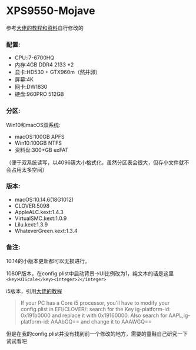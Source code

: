 # XPS9550-Mojave

参考[大佬的教程和资料](https://github.com/darkhandz/XPS-9550-Mojave)自行修改的

### 配置:

* CPU:i7-6700HQ
* 内存:4GB DDR4 2133 *2
* 显卡:HD530 + GTX960m（然并卵）
* 屏幕:4K
* 网卡:DW1830
* 硬盘:960PRO 512GB

### 分区:

Win10和macOS双系统:

* macOS:100GB APFS
* Win10:100GB NTFS
* 资料盘:300+GB exFAT

（便于双系统读写，以4096簇大小格式化，虽然分区表会很大，但存小文件就不会占用太多空间）

### 版本:

* macOS:10.14.6(18G1012)
* CLOVER:5098
* AppleALC.kext:1.4.3
* VirtualSMC.kext:1.0.9
* Lilu.kext:1.3.9
* WhateverGreen.kext:1.3.4

### 备注:

10.14的小版本更新都可以无损进行。

1080P版本，在config.plist中启动背景->UI比例改为1，纯文本的话是这里`<key>UIScale</key><integer>2</integer>`

i5版本，引用[大佬的教程](https://github.com/wmchris/DellXPS15-9550-OSX/blob/10.14/Tutorial_10.14.md)

>If your PC has a Core i5 processor, you'll have to modify your config.plist in EFI/CLOVER/: search for the Key ig-platform-id: 0x191b0000 and replace it with 0x19160000. Also search for AAPL,ig-platform-id: AAAbGQ== and change it to AAAWGQ== 

但是在我的config.plist并没有找到前一个修改的地方，需要的童鞋自己研究一下试试看吧